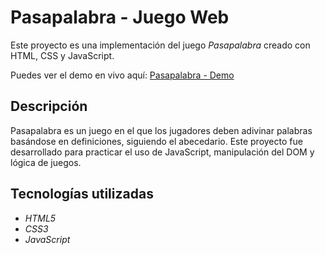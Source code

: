 # Pasapalabra - Juego Web

Este proyecto es una implementación del juego *Pasapalabra* creado con HTML, CSS y JavaScript.

Puedes ver el demo en vivo aquí: [Pasapalabra - Demo](https://bereverte.github.io/pasapalabra/)

## Descripción

Pasapalabra es un juego en el que los jugadores deben adivinar palabras basándose en definiciones, siguiendo el abecedario. Este proyecto fue desarrollado para practicar el uso de JavaScript, manipulación del DOM y lógica de juegos.

## Tecnologías utilizadas

- *HTML5*
- *CSS3*
- *JavaScript*
